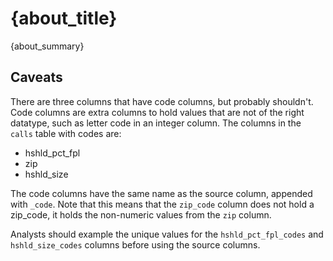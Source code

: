 
# {about_title}

{about_summary}


## Caveats

There are three columns that have code columns, but probably shouldn't. Code columns are extra columns to hold values that are not of the right datatype, such as letter code in an integer column. The columns in the `calls` table with codes are: 

* hshld_pct_fpl
* zip
* hshld_size

The code columns have the same name as the source column, appended with `_code`. Note that this means that the `zip_code` column does not hold a zip_code, it holds the non-numeric values from the `zip` column. 

Analysts should example the unique values for the `hshld_pct_fpl_codes` and `hshld_size_codes` columns before using the source columns. 




